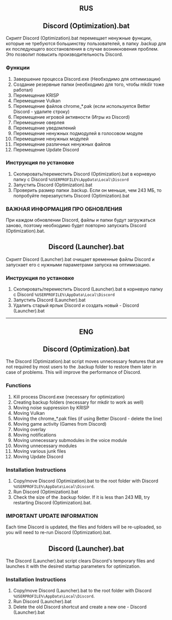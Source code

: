 <h2 align="center">RUS</h2>
<h2 align="center">Discord (Optimization).bat</h2>
Скрипт Discord (Optimization).bat перемещает ненужные функции, которые не требуются большинству пользователей, в папку .backup для их последующего восстановления в случае возникновения проблем. Это позволит повысить производительность Discord.

### Функции
1. Завершение процесса Discord.exe (Необходимо для оптимизации)
2. Создание резервные папки (необходимо для того, чтобы mkdir тоже работал)
3. Перемещение KRISP
4. Перемещение Vulkan
5. Перемещение файлов chrome_*.pak (если используется Better Discord - удалите строку)
6. Перемещение игровой активности (Игры из Discord)
7. Перемещение оверлея
8. Перемещение уведомлений
9. Перемещение ненужных подмодулей в голосовом модуле
10. Перемещение ненужных модулей
11. Перемещение различных ненужных файлов
12. Перемещение Update Discord

### Инструкция по установке
1. Скопировать/переместить Discord (Optimization).bat в корневую папку с Discord `%USERPROFILE%\AppData\Local\Discord`
2. Запустить Discord (Optimization).bat
3. Проверить размер папки .backup. Если он меньше, чем 243 МБ, то попробуйте перезапустить Discord (Optimization).bat

### ВАЖНАЯ ИНФОРМАЦИЯ ПРО ОБНОВЛЕНИЯ
При каждом обновлении Discord, файлы и папки будут загружаться заново, поэтому необходимо будет повторно запускать Discord (Optimization).bat.

<h2 align="center">Discord (Launcher).bat</h2>
Скрипт Discord (Launcher).bat очищает временные файлы Discord и запускает его с нужными параметрами запуска на оптимизацию.

### Инструкция по установке
1. Скопировать/переместить Discord (Launcher).bat в корневую папку с Discord `%USERPROFILE%\AppData\Local\Discord`
2. Запустить Discord (Launcher).bat
3. Удалить старый ярлык Discord и создать новый - Discord (Launcher).bat
---
<h2 align="center">ENG</h2>
<h2 align="center">Discord (Optimization).bat</h2>
The Discord (Optimization).bat script moves unnecessary features that are not required by most users to the .backup folder to restore them later in case of problems. This will improve the performance of Discord.

### Functions
1. Kill process Discord.exe (necessary for optimization)
2. Creating backup folders (necessary for mkdir to work as well)
3. Moving noise suppression by KRISP
4. Moving Vulkan
5. Moving the chrome_*.pak files (if using Better Discord - delete the line)
6. Moving game activity (Games from Discord)
7. Moving overlay
8. Moving notifications
9. Moving unnecessary submodules in the voice module
10. Moving unnecessary modules
11. Moving various junk files
12. Moving Update Discord

### Installation Instructions
1. Copy/move Discord (Optimization).bat to the root folder with Discord `%USERPROFILE%\AppData\Local\Discord`.
2. Run Discord (Optimization).bat
3. Check the size of the .backup folder. If it is less than 243 MB, try restarting Discord (Optimization).bat.

### IMPORTANT UPDATE INFORMATION
Each time Discord is updated, the files and folders will be re-uploaded, so you will need to re-run Discord (Optimization).bat.

<h2 align="center">Discord (Launcher).bat</h2>
The Discord (Launcher).bat script clears Discord's temporary files and launches it with the desired startup parameters for optimization.

### Installation Instructions
1. Copy/move Discord (Launcher).bat to the root folder with Discord `%USERPROFILE%\AppData\Local\Discord`.
2. Run Discord (Launcher).bat
3. Delete the old Discord shortcut and create a new one - Discord (Launcher).bat
